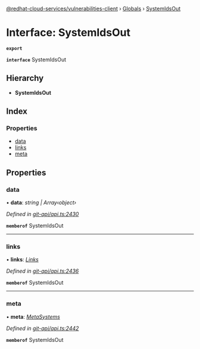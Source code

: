 [@redhat-cloud-services/vulnerabilities-client](../README.md) › [Globals](../globals.md) › [SystemIdsOut](systemidsout.md)

# Interface: SystemIdsOut

**`export`** 

**`interface`** SystemIdsOut

## Hierarchy

* **SystemIdsOut**

## Index

### Properties

* [data](systemidsout.md#data)
* [links](systemidsout.md#links)
* [meta](systemidsout.md#meta)

## Properties

###  data

• **data**: *string | Array‹object›*

*Defined in [git-api/api.ts:2430](https://github.com/RedHatInsights/javascript-clients/blob/master/packages/vulnerabilities/git-api/api.ts#L2430)*

**`memberof`** SystemIdsOut

___

###  links

• **links**: *[Links](links.md)*

*Defined in [git-api/api.ts:2436](https://github.com/RedHatInsights/javascript-clients/blob/master/packages/vulnerabilities/git-api/api.ts#L2436)*

**`memberof`** SystemIdsOut

___

###  meta

• **meta**: *[MetaSystems](metasystems.md)*

*Defined in [git-api/api.ts:2442](https://github.com/RedHatInsights/javascript-clients/blob/master/packages/vulnerabilities/git-api/api.ts#L2442)*

**`memberof`** SystemIdsOut
